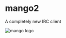 # mango2  

A completely new IRC client  

![mango logo](https://sjc1.vultrobjects.com/mango/mango-high-resolution-color-logo.png)
